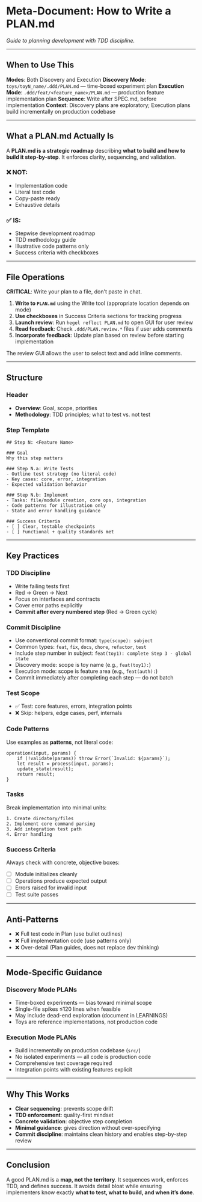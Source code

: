 # Meta-Document: How to Write a PLAN.md

_Guide to planning development with TDD discipline._

---

## When to Use This

**Modes**: Both Discovery and Execution
**Discovery Mode**: `toys/toyN_name/.ddd/PLAN.md` — time-boxed experiment plan
**Execution Mode**: `.ddd/feat/<feature_name>/PLAN.md` — production feature implementation plan
**Sequence**: Write after SPEC.md, before implementation
**Context**: Discovery plans are exploratory; Execution plans build incrementally on production codebase

---

## What a PLAN.md Actually Is

A **PLAN.md is a strategic roadmap** describing **what to build and how to build it step-by-step**. It enforces clarity, sequencing, and validation.

### ❌ NOT:
- Implementation code
- Literal test code
- Copy-paste ready
- Exhaustive details

### ✅ IS:
- Stepwise development roadmap
- TDD methodology guide
- Illustrative code patterns only
- Success criteria with checkboxes

---

## File Operations

**CRITICAL**: Write your plan to a file, don't paste in chat.

1. **Write to `PLAN.md`** using the Write tool (appropriate location depends on mode)
2. **Use checkboxes** in Success Criteria sections for tracking progress
3. **Launch review**: Run `hegel reflect PLAN.md` to open GUI for user review
4. **Read feedback**: Check `.ddd/PLAN.review.*` files if user adds comments
5. **Incorporate feedback**: Update plan based on review before starting implementation

The review GUI allows the user to select text and add inline comments.

---

## Structure

### Header
- **Overview**: Goal, scope, priorities
- **Methodology**: TDD principles; what to test vs. not test

### Step Template

    ## Step N: <Feature Name>

    ### Goal
    Why this step matters

    ### Step N.a: Write Tests
    - Outline test strategy (no literal code)
    - Key cases: core, error, integration
    - Expected validation behavior

    ### Step N.b: Implement
    - Tasks: file/module creation, core ops, integration
    - Code patterns for illustration only
    - State and error handling guidance

    ### Success Criteria
    - [ ] Clear, testable checkpoints
    - [ ] Functional + quality standards met

---

## Key Practices

### TDD Discipline
- Write failing tests first
- Red → Green → Next
- Focus on interfaces and contracts
- Cover error paths explicitly
- **Commit after every numbered step** (Red → Green cycle)

### Commit Discipline
- Use conventional commit format: `type(scope): subject`
- Common types: `feat`, `fix`, `docs`, `chore`, `refactor`, `test`
- Include step number in subject: `feat(toy1): complete Step 3 - global state`
- Discovery mode: scope is toy name (e.g., `feat(toy1):`)
- Execution mode: scope is feature area (e.g., `feat(auth):`)
- Commit immediately after completing each step — do not batch

### Test Scope
- ✅ Test: core features, errors, integration points
- ❌ Skip: helpers, edge cases, perf, internals

### Code Patterns
Use examples as **patterns**, not literal code:

    operation(input, params) {
        if (!validate(params)) throw Error(`Invalid: ${params}`);
        let result = process(input, params);
        update_state(result);
        return result;
    }

### Tasks
Break implementation into minimal units:

    1. Create directory/files
    2. Implement core command parsing
    3. Add integration test path
    4. Error handling

### Success Criteria
Always check with concrete, objective boxes:

- [ ] Module initializes cleanly
- [ ] Operations produce expected output
- [ ] Errors raised for invalid input
- [ ] Test suite passes  

---

## Anti-Patterns
- ❌ Full test code in Plan (use bullet outlines)
- ❌ Full implementation code (use patterns only)
- ❌ Over-detail (Plan guides, does not replace dev thinking)

---

## Mode-Specific Guidance

### Discovery Mode PLANs
- Time-boxed experiments — bias toward minimal scope
- Single-file spikes ≤120 lines when feasible
- May include dead-end exploration (document in LEARNINGS)
- Toys are reference implementations, not production code

### Execution Mode PLANs
- Build incrementally on production codebase (`src/`)
- No isolated experiments — all code is production code
- Comprehensive test coverage required
- Integration points with existing features explicit

---

## Why This Works
- **Clear sequencing**: prevents scope drift
- **TDD enforcement**: quality-first mindset
- **Concrete validation**: objective step completion
- **Minimal guidance**: gives direction without over-specifying
- **Commit discipline**: maintains clean history and enables step-by-step review  

---

## Conclusion
A good PLAN.md is a **map, not the territory**. It sequences work, enforces TDD, and defines success. It avoids detail bloat while ensuring implementers know exactly **what to test, what to build, and when it’s done**.